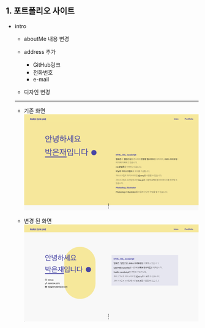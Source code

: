 ## 1. 포트폴리오 사이트
- intro
  
  - aboutMe 내용 변경
  
  - address 추가
    - GitHub링크
    - 전화번호
    - e-mail
    
  - 디자인 변경
  
  ***
  
  - 기존 화면  
    <img src="./imgs/200809_1.png" width="600px">
    
  - 변경 된 화면  
    <img src="./imgs/200809_2.png" width="600px">
    
    
    
    
